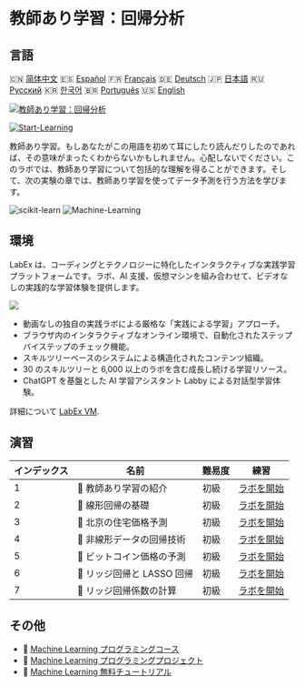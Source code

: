 # 教師あり学習：回帰分析

## 言語

🇨🇳 [简体中文](README_zh.md) 🇪🇸 [Español](README_es.md) 🇫🇷 [Français](README_fr.md) 🇩🇪 [Deutsch](README_de.md) 🇯🇵 [日本語](README_ja.md) 🇷🇺 [Русский](README_ru.md) 🇰🇷 [한국어](README_ko.md) 🇧🇷 [Português](README_pt.md) 🇺🇸 [English](README.md) 

[![教師あり学習：回帰分析](https://cover-creator.labex.io/supervised-learning-regression.png?lang=ja)](https://labex.io/ja/courses/supervised-learning-regression)

[![Start-Learning](https://img.shields.io/badge/Start-Learning-whitesmoke?style=for-the-badge)](https://labex.io/ja/courses/supervised-learning-regression)

教師あり学習。もしあなたがこの用語を初めて耳にしたり読んだりしたのであれば、その意味がまったくわからないかもしれません。心配しないでください。このラボでは、教師あり学習について包括的な理解を得ることができます。そして、次の実験の章では、教師あり学習を使ってデータ予測を行う方法を学びます。

![scikit-learn](https://img.shields.io/badge/scikit-learn-whitesmoke?style=for-the-badge&logo=scikit-learn)
![Machine-Learning](https://img.shields.io/badge/Machine-Learning-whitesmoke?style=for-the-badge&logo=machine-learning)


## 環境

LabEx は、コーディングとテクノロジーに特化したインタラクティブな実践学習プラットフォームです。ラボ、AI 支援、仮想マシンを組み合わせて、ビデオなしの実践的な学習体験を提供します。

![](https://tutorial-screenshot.getvm.io/images/vm-1725247253.png)

- 動画なしの独自の実践ラボによる厳格な「実践による学習」アプローチ。
- ブラウザ内のインタラクティブなオンライン環境で、自動化されたステップバイステップのチェック機能。
- スキルツリーベースのシステムによる構造化されたコンテンツ組織。
- 30 のスキルツリーと 6,000 以上のラボを含む成長し続ける学習リソース。
- ChatGPT を基盤とした AI 学習アシスタント Labby による対話型学習体験。

詳細について [LabEx VM](https://support.labex.io/using-labex/virtual-machine).

## 演習

|   インデックス | 名前                       | 難易度   | 練習                                                                                                                   |
|----------------|----------------------------|----------|------------------------------------------------------------------------------------------------------------------------|
|              1 | 📖 教師あり学習の紹介      | 初級     | <a target='_blank' href='https://labex.io/ja/labs/ml-introduction-to-supervised-learning-20791'>ラボを開始</a>         |
|              2 | 📖 線形回帰の基礎          | 初級     | <a target='_blank' href='https://labex.io/ja/labs/ml-linear-regression-fundamentals-20799'>ラボを開始</a>              |
|              3 | 📖 北京の住宅価格予測      | 初級     | <a target='_blank' href='https://labex.io/ja/labs/ml-prediction-for-beijing-housing-prices-20805'>ラボを開始</a>       |
|              4 | 📖 非線形データの回帰技術  | 初級     | <a target='_blank' href='https://labex.io/ja/labs/sklearn-nonlinear-data-regression-techniques-20804'>ラボを開始</a>   |
|              5 | 📖 ビットコイン価格の予測  | 初級     | <a target='_blank' href='https://labex.io/ja/labs/sklearn-prediction-for-bitcoin-price-20806'>ラボを開始</a>           |
|              6 | 📖 リッジ回帰と LASSO 回帰 | 初級     | <a target='_blank' href='https://labex.io/ja/labs/ml-ridge-regression-and-lasso-regression-20808'>ラボを開始</a>       |
|              7 | 📖 リッジ回帰係数の計算    | 初級     | <a target='_blank' href='https://labex.io/ja/labs/ml-calculation-of-ridge-regression-coefficient-20753'>ラボを開始</a> |

## その他

- 🔗 [Machine Learning プログラミングコース](https://github.com/labex-labs/awesome-programming-courses)
- 🔗 [Machine Learning プログラミングプロジェクト](https://github.com/labex-labs/awesome-programming-projects)
- 🔗 [Machine Learning 無料チュートリアル](https://github.com/labex-labs/ml-free-tutorials)

